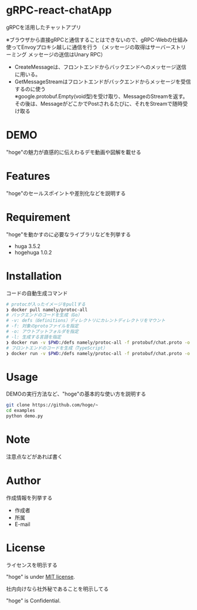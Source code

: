 # gRPC-react-chatApp
 
gRPCを活用したチャットアプリ

※ブラウザから直接gRPCと通信することはできないので、gRPC-Webの仕組み使ってEnvoyプロキシ越しに通信を行う
（メッセージの取得はサーバーストリーミング
メッセージの送信はUnary RPC）

- CreateMessageは、フロントエンドからバックエンドへのメッセージ送信に用いる。
- GetMessageStreamはフロントエンドがバックエンドからメッセージを受信するのに使う  
※google.protobuf.Empty(void型)を受け取り、MessageのStreamを返す。その後は、MessageがどこかでPostされるたびに、それをStreamで随時受け取る
 
# DEMO
 
"hoge"の魅力が直感的に伝えわるデモ動画や図解を載せる
 
# Features
 
"hoge"のセールスポイントや差別化などを説明する
 
# Requirement
 
"hoge"を動かすのに必要なライブラリなどを列挙する
 
* huga 3.5.2
* hogehuga 1.0.2
 
# Installation
 
コードの自動生成コマンド
 
```bash
# protocが入ったイメージをpullする
❯ docker pull namely/protoc-all
# バックエンドのコードを生成（Go）
# -v: defs（definitions）ディレクトリにカレントディレクトリをマウント
# -f: 対象のprotoファイルを指定
# -o: アウトプットフォルダを指定
# -l: 生成する言語を指定
❯ docker run -v $PWD:/defs namely/protoc-all -f protobuf/chat.proto -o ./server/pb -l go
# フロントエンドのコードを生成（TypeScript）
❯ docker run -v $PWD:/defs namely/protoc-all -f protobuf/chat.proto -o ./client/src/pb -l web
```
 
# Usage
 
DEMOの実行方法など、"hoge"の基本的な使い方を説明する
 
```bash
git clone https://github.com/hoge/~
cd examples
python demo.py
```
 
# Note
 
注意点などがあれば書く
 
# Author
 
作成情報を列挙する
 
* 作成者
* 所属
* E-mail
 
# License
ライセンスを明示する
 
"hoge" is under [MIT license](https://en.wikipedia.org/wiki/MIT_License).
 
社内向けなら社外秘であることを明示してる
 
"hoge" is Confidential.
